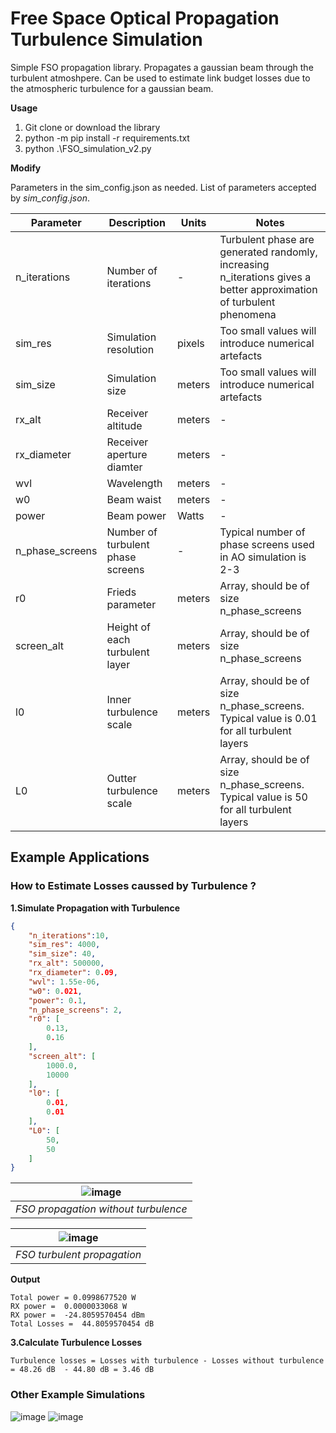 # Free Space Optical Propagation Turbulence Simulation
Simple FSO propagation library. Propagates a gaussian beam through the turbulent atmoshpere. Can be used to estimate link budget losses due to the atmospheric turbulence for a gaussian beam. 

**Usage**

1. Git clone or download the library
2. python -m pip install -r requirements.txt
3. python .\FSO_simulation_v2.py

**Modify**

Parameters in the sim_config.json as needed. List of parameters accepted by *sim_config.json*.

| Parameter       | Description   | Units       | Notes |
| -------------   | ------------- |-------------|-------------|
| n_iterations    | Number of iterations  | - | Turbulent phase are generated randomly, increasing n_iterations gives a better approximation of turbulent phenomena | 
| sim_res         | Simulation resolution  | pixels | Too small values will introduce numerical artefacts |  
| sim_size        | Simulation size  | meters   | Too small values will introduce numerical artefacts |
| rx_alt          | Receiver altitude  | meters |      -       |-
| rx_diameter     | Receiver aperture diamter | meters        |       -      |
| wvl             | Wavelength  | meters      |       -      | 
| w0              | Beam waist  | meters      |       -      |
| power           | Beam power  | Watts       |       -      | 
| n_phase_screens | Number of turbulent phase screens  | -            | Typical number of phase screens used in AO simulation is 2-3 |
| r0              | Frieds parameter  | meters | Array, should be of size n_phase_screens | Typical values are 0.01 - 0.2 cm
| screen_alt      | Height of each turbulent layer  |  meters           | Array, should be of size n_phase_screens |
| l0              | Inner turbulence scale  |  meters          | Array, should be of size n_phase_screens. Typical value is 0.01 for all turbulent layers|
| L0              | Outter turbulence scale  | meters       | Array, should be of size n_phase_screens. Typical value is 50 for all turbulent layers            |

## Example Applications
### How to Estimate Losses caussed by Turbulence ?

**1.Simulate Propagation with Turbulence**
```json
{
    "n_iterations":10,
    "sim_res": 4000,
    "sim_size": 40,
    "rx_alt": 500000,
    "rx_diameter": 0.09,
    "wvl": 1.55e-06,
    "w0": 0.021,
    "power": 0.1,
    "n_phase_screens": 2,
    "r0": [
        0.13,
        0.16
    ],
    "screen_alt": [
        1000.0,
        10000
    ],
    "l0": [
        0.01,
        0.01
    ],
    "L0": [
        50,
        50
    ]
}
```

| ![image](https://github.com/MarcnKov/FSO_simulation_v2/assets/46137836/656ba242-76c5-4f4c-a297-9c0276180f7f)| 
|:--:| 
| *FSO propagation without turbulence* |

| ![image](https://github.com/MarcnKov/FSO_simulation_v2/assets/46137836/bec6c7c1-562e-4602-a97a-64e4d3e57641)| 
|:--:| 
| *FSO turbulent propagation* |

**Output**

```
Total power = 0.0998677520 W
RX power =  0.0000033068 W
RX power =  -24.8059570454 dBm
Total Losses =  44.8059570454 dB
```

**3.Calculate Turbulence Losses**

```
Turbulence losses = Losses with turbulence - Losses without turbulence = 48.26 dB  - 44.80 dB = 3.46 dB
```

### **Other Example Simulations**

![image](https://github.com/MarcnKov/FSO_simulation_v2/assets/46137836/71328fd6-879a-43f7-8ad5-fec775ab6a4f)
![image](https://github.com/MarcnKov/FSO_simulation_v2/assets/46137836/bf415d49-0fd7-4813-9054-15187ec97dfb)
